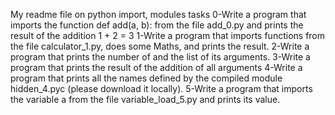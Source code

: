My readme file on python import, modules tasks
0-Write a program that imports the function def add(a, b): from the file add_0.py and prints the result of the addition 1 + 2 = 3
1-Write a program that imports functions from the file calculator_1.py, does some Maths, and prints the result.
2-Write a program that prints the number of and the list of its arguments.
3-Write a program that prints the result of the addition of all arguments
4-Write a program that prints all the names defined by the compiled module hidden_4.pyc (please download it locally).
5-Write a program that imports the variable a from the file variable_load_5.py and prints its value.
